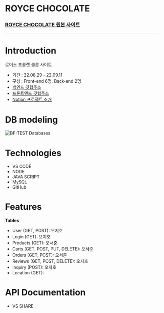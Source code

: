 # ROYCE CHOCOLATE
### [ROYCE CHOCOLATE 원본 사이트](https://roycechocolate.com)

---------

# Introduction
로이스 초콜렛 클론 사이트
- 기간 : 22.08.29 - 22.09.11
- 구성 : Front-end 6명, Back-end 2명
- [백엔드 깃헙주소](https://github.com/wecode-bootcamp-korea/justcode-6-1st-ypt-back.git)
- [프론트엔드 깃헙주소](https://github.com/wecode-bootcamp-korea/justcode-6-1st-ypt-front.git)
- [Notion 프로젝트 소개](https://www.notion.so/wecode/9fef9046688349adb2923409b245aa2c)

# DB modeling
![BF-TEST Databases](https://i.esdrop.com/d/f/ZMy3lUAiyF/s6jVMl6rVG.jpg)

# Technologies
- VS CODE
- NODE
- JAVA SCRIPT
- MySQL
- GitHub

# Features
**Tables**
- User (GET, POST): 오지호
- Login (GET): 오지호
- Products (GET): 오서준
- Carts (GET, POST, PUT, DELETE): 오서준
- Orders (GET, POST): 오서준
- Reviews (GET, POST, DELETE): 오지호
- Inquiry (POST): 오지호
- Location (GET): 

# API Documentation
- VS SHARE
